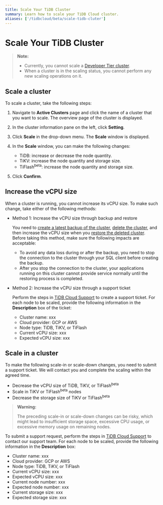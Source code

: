 ```yaml
---
title: Scale Your TiDB Cluster
summary: Learn how to scale your TiDB Cloud cluster.
aliases: ['/tidbcloud/beta/scale-tidb-cluter']
---
```


# Scale Your TiDB Cluster

> **Note:**
>
> - Currently, you cannot scale a [Developer Tier cluster](/tidb-cloud/select-cluster-tier.md#developer-tier).
> - When a cluster is in the scaling status, you cannot perform any new scaling operations on it.

## Scale a cluster

To scale a cluster, take the following steps:

1. Navigate to **Active Clusters** page and click the name of a cluster that you want to scale. The overview page of the cluster is displayed.
2. In the cluster information pane on the left, click **Setting**.
3. Click **Scale** in the drop-down menu. The **Scale** window is displayed.
4. In the **Scale** window, you can make the following changes:

    - TiDB: increase or decrease the node quantity.
    - TiKV: increase the node quantity and storage size.
    - TiFlash<sup>beta</sup>: increase the node quantity and storage size.

5. Click **Confirm**.

## Increase the vCPU size

When a cluster is running, you cannot increase its vCPU size. To make such change, take either of the following methods:

- Method 1: Increase the vCPU size through backup and restore

    You need to [create a latest backup of the cluster](/tidb-cloud/backup-and-restore.md#manual-backup), [delete the cluster](/tidb-cloud/delete-tidb-cluster.md), and then increase the vCPU size when you [restore the deleted cluster](/tidb-cloud/backup-and-restore.md#restore-a-deleted-cluster). Before taking this method, make sure the following impacts are acceptable:

    - To avoid any data loss during or after the backup, you need to stop the connection to the cluster through your SQL client before creating the backup.
    - After you stop the connection to the cluster, your applications running on this cluster cannot provide service normally until the restoring process is completed.

- Method 2: Increase the vCPU size through a support ticket

    Perform the steps in [TiDB Cloud Support](/tidb-cloud/tidb-cloud-support.md) to create a support ticket. For each node to be scaled, provide the following information in the **Description** box of the ticket:

    - Cluster name: xxx
    - Cloud provider: GCP or AWS
    - Node type: TiDB, TiKV, or TiFlash
    - Current vCPU size: xxx
    - Expected vCPU size: xxx

## Scale in a cluster

To make the following scale-in or scale-down changes, you need to submit a support ticket. We will contact you and complete the scaling within the agreed time.

- Decrease the vCPU size of TiDB, TiKV, or TiFlash<sup>beta</sup>
- Scale in TiKV or TiFlash<sup>beta</sup> nodes
- Decrease the storage size of TiKV or TiFlash<sup>beta</sup>

> **Warning:**
>
> The preceding scale-in or scale-down changes can be risky, which might lead to insufficient storage space, excessive CPU usage, or excessive memory usage on remaining nodes.

To submit a support request, perform the steps in [TiDB Cloud Support](/tidb-cloud/tidb-cloud-support.md) to contact our support team. For each node to be scaled, provide the following information in the **Description** box:

- Cluster name: xxx
- Cloud provider: GCP or AWS
- Node type: TiDB, TiKV, or TiFlash
- Current vCPU size: xxx
- Expected vCPU size: xxx
- Current node number: xxx
- Expected node number: xxx
- Current storage size: xxx
- Expected storage size: xxx